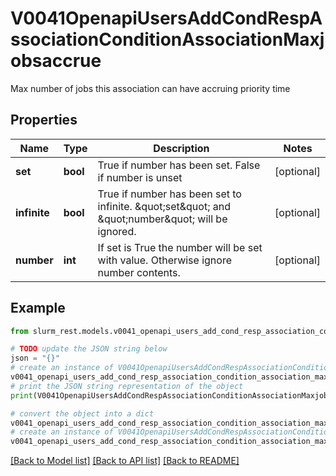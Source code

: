 # V0041OpenapiUsersAddCondRespAssociationConditionAssociationMaxjobsaccrue

Max number of jobs this association can have accruing priority time

## Properties

Name | Type | Description | Notes
------------ | ------------- | ------------- | -------------
**set** | **bool** | True if number has been set. False if number is unset | [optional] 
**infinite** | **bool** | True if number has been set to infinite. \&quot;set\&quot; and \&quot;number\&quot; will be ignored. | [optional] 
**number** | **int** | If set is True the number will be set with value. Otherwise ignore number contents. | [optional] 

## Example

```python
from slurm_rest.models.v0041_openapi_users_add_cond_resp_association_condition_association_maxjobsaccrue import V0041OpenapiUsersAddCondRespAssociationConditionAssociationMaxjobsaccrue

# TODO update the JSON string below
json = "{}"
# create an instance of V0041OpenapiUsersAddCondRespAssociationConditionAssociationMaxjobsaccrue from a JSON string
v0041_openapi_users_add_cond_resp_association_condition_association_maxjobsaccrue_instance = V0041OpenapiUsersAddCondRespAssociationConditionAssociationMaxjobsaccrue.from_json(json)
# print the JSON string representation of the object
print(V0041OpenapiUsersAddCondRespAssociationConditionAssociationMaxjobsaccrue.to_json())

# convert the object into a dict
v0041_openapi_users_add_cond_resp_association_condition_association_maxjobsaccrue_dict = v0041_openapi_users_add_cond_resp_association_condition_association_maxjobsaccrue_instance.to_dict()
# create an instance of V0041OpenapiUsersAddCondRespAssociationConditionAssociationMaxjobsaccrue from a dict
v0041_openapi_users_add_cond_resp_association_condition_association_maxjobsaccrue_from_dict = V0041OpenapiUsersAddCondRespAssociationConditionAssociationMaxjobsaccrue.from_dict(v0041_openapi_users_add_cond_resp_association_condition_association_maxjobsaccrue_dict)
```
[[Back to Model list]](../README.md#documentation-for-models) [[Back to API list]](../README.md#documentation-for-api-endpoints) [[Back to README]](../README.md)


